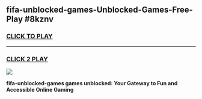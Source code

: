 
## fifa-unblocked-games-Unblocked-Games-Free-Play #8kznv
<h3>
<a href="https://us.freeplayer.one?title=fifa-unblocked-games&ref=9M">CLICK TO PLAY</a></h3>
<hr>

<h3>
<a href="https://us.freeplayer.one?title=fifa-unblocked-games&ref=9M">CLICK 2 PLAY</a>
  
</h3>

<a href="https://us.freeplayer.one?title=fifa-unblocked-games&ref=9M"><img src="https://clearcache.store/games.png"></a>


**fifa-unblocked-games games unblocked: Your Gateway to Fun and Accessible Online Gaming**
